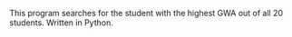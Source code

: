 This program searches for the student with the highest GWA out of all 20 students.
Written in Python.